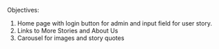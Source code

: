 Objectives:

1. Home page with login button for admin and input field for user story.
2. Links to More Stories and About Us
3. Carousel for images and story quotes
